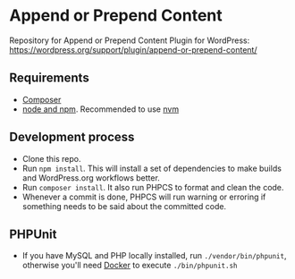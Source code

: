 # Append or Prepend Content

Repository for Append or Prepend Content Plugin for WordPress: https://wordpress.org/support/plugin/append-or-prepend-content/

## Requirements

-   [Composer](https://getcomposer.org/)
-   [node and npm](https://nodejs.org/es/). Recommended to use [nvm](https://github.com/nvm-sh/nvm)

## Development process

-   Clone this repo.
-   Run `npm install`. This will install a set of dependencies to make builds and WordPress.org workflows better.
-   Run `composer install`. It also run PHPCS to format and clean the code.
-   Whenever a commit is done, PHPCS will run warning or erroring if something needs to be said about the committed code.

## PHPUnit

-   If you have MySQL and PHP locally installed, run `./vendor/bin/phpunit`, otherwise you'll need [Docker](https://www.docker.com/) to execute `./bin/phpunit.sh`
